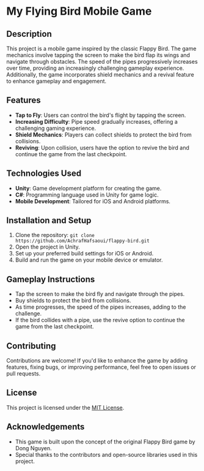 # My Flying Bird Mobile Game

## Description

This project is a mobile game inspired by the classic Flappy Bird. The game mechanics involve tapping the screen to make the bird flap its wings and navigate through obstacles. The speed of the pipes progressively increases over time, providing an increasingly challenging gameplay experience. Additionally, the game incorporates shield mechanics and a revival feature to enhance gameplay and engagement.

## Features

- **Tap to Fly**: Users can control the bird's flight by tapping the screen.
- **Increasing Difficulty**: Pipe speed gradually increases, offering a challenging gaming experience.
- **Shield Mechanics**: Players can collect shields to protect the bird from collisions.
- **Reviving**: Upon collision, users have the option to revive the bird and continue the game from the last checkpoint.

## Technologies Used

- **Unity**: Game development platform for creating the game.
- **C#**: Programming language used in Unity for game logic.
- **Mobile Development**: Tailored for iOS and Android platforms.

## Installation and Setup

1. Clone the repository: `git clone https://github.com/AchrafHafsaoui/flappy-bird.git`
2. Open the project in Unity.
3. Set up your preferred build settings for iOS or Android.
4. Build and run the game on your mobile device or emulator.

## Gameplay Instructions

- Tap the screen to make the bird fly and navigate through the pipes.
- Buy shields to protect the bird from collisions.
- As time progresses, the speed of the pipes increases, adding to the challenge.
- If the bird collides with a pipe, use the revive option to continue the game from the last checkpoint.

## Contributing

Contributions are welcome! If you'd like to enhance the game by adding features, fixing bugs, or improving performance, feel free to open issues or pull requests.

## License

This project is licensed under the [MIT License](LICENSE).

## Acknowledgements

- This game is built upon the concept of the original Flappy Bird game by Dong Nguyen.
- Special thanks to the contributors and open-source libraries used in this project.
